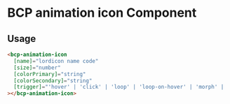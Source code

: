 # BCP animation icon Component

## Usage

```html
<bcp-animation-icon
  [name]="lordicon name code"
  [size]="number"
  [colorPrimary]="string"
  [colorSecondary]="string"
  [trigger]="'hover' | 'click' | 'loop' | 'loop-on-hover' | 'morph' | 'morph-two-way'"
></bcp-animation-icon>
```
